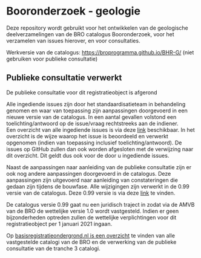 # Booronderzoek - geologie
Deze repository wordt gebruikt voor het ontwikkelen van de geologische deelverzamelingen van de BRO catalogus Booronderzoek, voor het verzamelen van issues hierover, en voor consultaties. 

Werkversie van de catalogus: https://broprogramma.github.io/BHR-G/ (niet gebruiken voor publieke consultatie)

## Publieke consultatie verwerkt

De publieke consultatie voor dit registratieobject is afgerond


Alle ingediende issues zijn door het standaardisatieteam in behandeling genomen en waar van toepassing zijn aanpassingen doorgevoerd in een nieuwe versie van de catalogus. In een aantal gevallen volstond een toelichting/antwoord op de issue/vraag rechtstreeks aan de indiener.  
Een overzicht van alle ingediende issues is via deze [link][6] beschikbaar. In het overzicht is de wijze waarop het issue is beoordeeld en verwerkt opgenomen (indien van toepassing inclusief toelichting/antwoord). De issues op GitHub zullen dan ook worden afgesloten met de verwijzing naar dit overzicht. Dit geldt dus ook voor de door u ingediende issues. 

Naast de aanpassingen naar aanleiding van de publieke consultatie zijn er ook nog andere aanpassingen doorgevoerd in de catalogus. Deze aanpassingen zijn uitgevoerd naar aanleiding van constateringen die gedaan zijn tijdens de bouwfase. Alle wijzigingen zijn verwerkt in de 0.99 versie van de catalogus. Deze 0.99 versie is via deze [link][7] te vinden.

De catalogus versie 0.99 gaat nu een juridisch traject in zodat via de AMVB van de BRO de wettelijke versie 1.0 wordt vastgesteld. Indien er geen bijzonderheden optreden zullen de wettelijke verplichtingen voor dit registratieobject per 1 januari 2021 ingaan.

Op [basisregistratieondergrond.nl is een overzicht][8] te vinden van alle vastgestelde catalogi van de BRO en de verwerking van de publieke consultatie van de tranche 3 catalogi.

[1]: https://github.com/BROprogramma/BHR-g/raw/gh-pages/Catalogus%20BHR-g0.9_20190930.pdf
[2]: https://github.com/BROprogramma/BHR-g/blob/gh-pages/consultatie-instructie.md
[3]: https://github.com/BROprogramma/BHR-g/raw/gh-pages/Catalogus%20inleiding_BHR-g0.9_20190930.pdf
[6]: https://basisregistratieondergrond.nl/publish/library/265/terugkoppeling_publieke_consultatie_bhr-g.xlsx
[7]: https://basisregistratieondergrond.nl/publish/library/265/catalogus_booronderzoek_geologische_boormonsterbeschrijving_v0_99_docx_1.pdf
[8]: https://basisregistratieondergrond.nl/werken-bro/producten-diensten/standaarden/catalogi/

